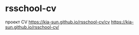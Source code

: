 # rsschool-cv
проект CV
https://kia-sun.github.io/rsschool-cv/cv
https://kia-sun.github.io/rsschool-cv/